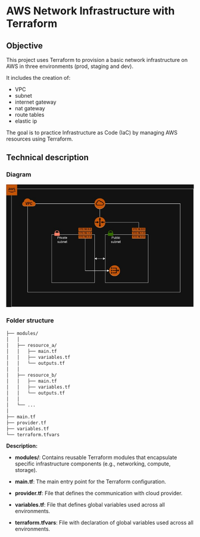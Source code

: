 # AWS Network Infrastructure with Terraform

## Objective

This project uses Terraform to provision a basic network infrastructure on AWS in three environments (prod, staging and dev).  

It includes the creation of:
- VPC
- subnet
- internet gateway
- nat gateway
- route tables
- elastic ip

The goal is to practice Infrastructure as Code (IaC) by managing AWS resources using Terraform.

## Technical description

### Diagram

![Diagram](./support/diagram.jpeg)

### Folder structure

```
├── modules/
│   │
│   ├── resource_a/
│   │   ├── main.tf
│   │   ├── variables.tf
│   │   └── outputs.tf
│   │
│   ├── resource_b/
│   │   ├── main.tf
│   │   ├── variables.tf
│   │   └── outputs.tf 
│   │
│   └── ...
│
├── main.tf
├── provider.tf
├── variables.tf
└── terraform.tfvars
```

**Description:**

- **modules/**: Contains reusable Terraform modules that encapsulate specific infrastructure components (e.g., networking, compute, storage).

- **main.tf**: The main entry point for the Terraform configuration.

- **provider.tf**: File that defines the communication with cloud provider.

- **variables.tf**: File that defines global variables used across all environments.

- **terraform.tfvars**: File with declaration of global variables used across all environments.
